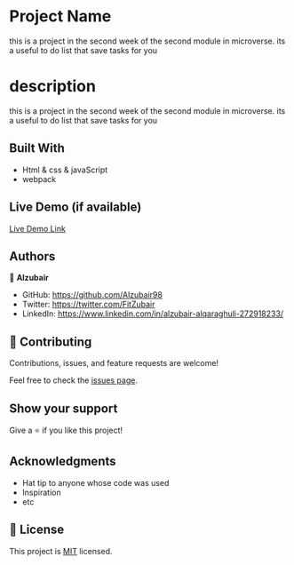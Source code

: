 # Project Name

this is a project in the second week of the second module in microverse. its a useful to do list that save tasks for you


# description

this is a project in the second week of the second module in microverse. its a useful to do list that save tasks for you

## Built With

- Html & css & javaScript
- webpack

## Live Demo (if available)

[Live Demo Link](https://alzubair98.github.io/To-Do-List/)

## Authors

👤 **Alzubair**

- GitHub: https://github.com/Alzubair98
- Twitter: https://twitter.com/FitZubair
- LinkedIn: https://www.linkedin.com/in/alzubair-alqaraghuli-272918233/

## 🤝 Contributing

Contributions, issues, and feature requests are welcome!

Feel free to check the [issues page](https://github.com/Alzubair98/Hello---micro/issues).

## Show your support

Give a ⭐️ if you like this project!

## Acknowledgments

- Hat tip to anyone whose code was used
- Inspiration
- etc

## 📝 License

This project is [MIT](./MIT.md) licensed.

